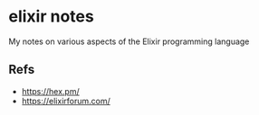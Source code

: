 # elixir notes

My notes on various aspects of the Elixir programming language

## Refs
- https://hex.pm/
- https://elixirforum.com/


